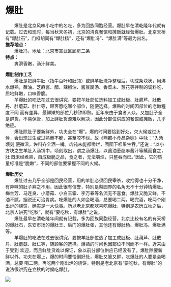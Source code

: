 # 爆肚  

&emsp;&emsp;爆肚是北京风味小吃中的名吃，多为回族同胞经营。爆肚早在清乾隆年代就有记载。过去和现时，每当秋末冬初，北京的清真餐馆和摊贩就经营爆肚。北京天桥有“爆肚石”，门框胡同有“爆肚杨”，还有“爆肚冯”、“爆肚满”等最为出名。  
**推荐地点：**  
&emsp;&emsp;爆肚冯，地址：北京市宣武区廊房二条  
**特点：**  
&emsp;&emsp;爽滑香嫩，汤汁鲜美。  

**爆肚制作工艺**  
&emsp;&emsp;爆肚是把鲜牛肚（指牛百叶和肚领）或鲜羊肚洗净整理后，切成条块状，用沸水爆熟，蘸油、芝麻酱、醋、辣椒油、酱豆腐汤、香菜末、葱花等拌制的调料吃，质地鲜嫩，口味香脆。  
&emsp;&emsp;羊爆肚的吃法在过去很讲究，要按羊肚部位选料加工成肚板、肚葫芦、肚散丹、肚蘑菇、肚仁等，顾客愿吃哪个部位，随便选择。爆熟的时间因部位的老嫩程度不同 而有差异，最鲜嫩的部位几秒钟即熟。近年来由于食者人众，又加肚子全是鲜货，不易保管，加上鲜肚货源难以解决，因此分部位供应的餐馆或摊贩，几乎绝迹。  
&emsp;&emsp;爆肚除肚子要新鲜外，功夫全在“爆”。爆的时间要恰到好处，欠火候或过火候，会出现过生或过熟而不脆，甚至咬不烂。故《燕都小食品杂咏》中咏：“入汤顷刻 便微温，佐料齐全酒一樽。齿钝未能都嚼烂，囫囵下咽果生吞。”还说：“以小方块之生羊肚入汤锅中，顷刻取出，谓之汤爆肚，以酱油葱醋麻酱汁等蘸而食之，肚 既未经煮熟，自成极脆之品，食之者，无法嚼烂，只整吞而已。”因此，它的质量标准是“脆嫩”，不同的部位要掌握不同的火候。  

**爆肚历史**  
&emsp;&emsp;爆肚过去几乎全部是回民经营，用的羊肚必须回民宰杀，收拾得也十分干净，有异味的肚子弃之不用，因此很有信誉，特别是梨园界的名角无不十分钟情爆肚。梅兰芳、马连良、小蘑菇、小白玉霜、李万春等名流无不喜食。爆肚又脆又鲜，不油不腻，据说还可治胃病。吃爆肚的人如会喝酒，总要喝二两，喝完酒，吃两个刚出炉的烧饼，确实是一大快事。所以老北京都欢喜吃爆肚，特别是农历立秋之后，北京人讲究“吃秋”，就有“要吃秋，有爆肚”之说。  
&emsp;&emsp;爆肚最早在清乾隆年间就有记载，多为回族同胞经营。北京比较有名的有天桥的爆肚石，东安市场的爆肚王、后门的爆肚张，其他还有爆肚杨、爆肚冯、爆肚满等。  
&emsp;&emsp;羊爆肚的吃法在过去很讲究，要按羊肚部位选了加工成肚板、肚葫芦、肚散丹、肚蘑菇、肚仁等，随顾客的选择。爆熟的时间也因部位不同而不一样。近来由于受到 欢迎，而且鲜肚货难以保证，象以前分部位供应已经没有了。爆肚除要新鲜以外，功夫在爆上，爆的时间要恰倒好处，爆肚又脆又鲜，吃爆肚的人要是会喝酒，总要 喝二两，再吃两个刚出炉的烧饼，特别是老北京有“要吃秋，有爆肚”的说法很讲究在立秋的时候吃爆肚。  

![](https://raw.gitmirror.com/szqq0512/Pic/main/img/202201211933861.png)  